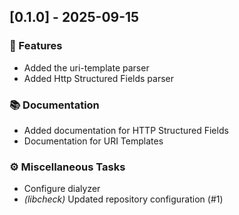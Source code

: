 ## [0.1.0] - 2025-09-15

### 🚀 Features

- Added the uri-template parser
- Added Http Structured Fields parser

### 📚 Documentation

- Added documentation for HTTP Structured Fields
- Documentation for URI Templates

### ⚙️ Miscellaneous Tasks

- Configure dialyzer
- *(libcheck)* Updated repository configuration (#1)

